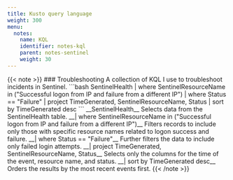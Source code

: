 ```yaml
---
title: Kusto query language
weight: 300
menu:
  notes:
    name: KQL
    identifier: notes-kql
    parent: notes-sentinel
    weight: 30
---
```


<div style="display: block; width: 100%; max-width: none;">
{{< note >}}
### Troubleshooting
A collection of KQL I use to troubleshoot incidents in Sentinel.
```bash
SentinelHealth
| where SentinelResourceName in ("Successful logon from IP and failure from a different IP")
| where Status == "Failure"
| project TimeGenerated, SentinelResourceName, Status
| sort by TimeGenerated desc
```
__SentinelHealth__
Selects data from the SentinelHealth table.  
__| where SentinelResourceName in ("Successful logon from IP and failure from a different IP")__
Filters records to include only those with specific resource names related to logon success and failure.  
__| where Status == "Failure"__
Further filters the data to include only failed login attempts.  
__| project TimeGenerated, SentinelResourceName, Status__
Selects only the columns for the time of the event, resource name, and status.  
__| sort by TimeGenerated desc__
Orders the results by the most recent events first.
{{< /note >}}
</div>